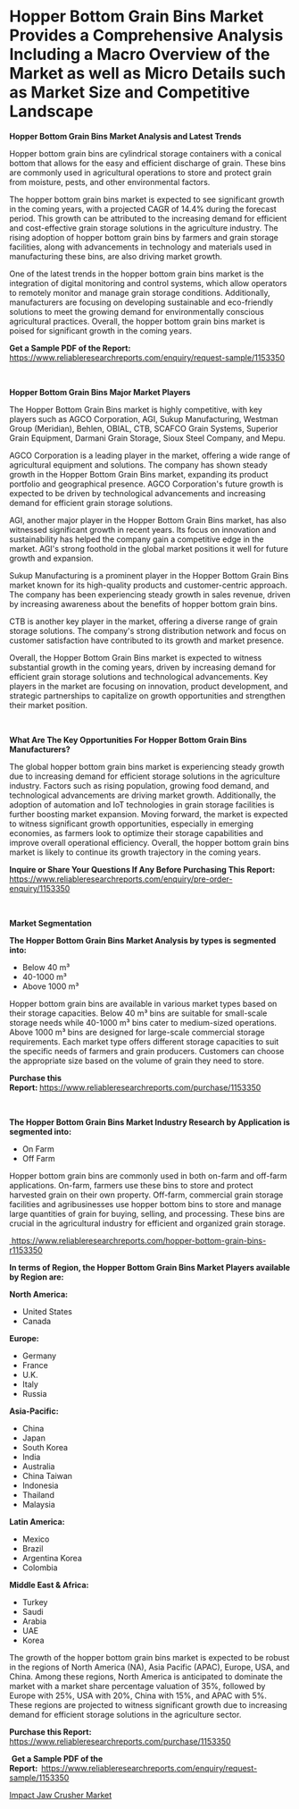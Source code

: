 <p><h1>Hopper Bottom Grain Bins Market Provides a Comprehensive Analysis Including a Macro Overview of the Market as well as Micro Details such as Market Size and Competitive Landscape</h1></p><p><strong>Hopper Bottom Grain Bins Market Analysis and Latest Trends</strong></p>
<p><p>Hopper bottom grain bins are cylindrical storage containers with a conical bottom that allows for the easy and efficient discharge of grain. These bins are commonly used in agricultural operations to store and protect grain from moisture, pests, and other environmental factors.</p><p>The hopper bottom grain bins market is expected to see significant growth in the coming years, with a projected CAGR of 14.4% during the forecast period. This growth can be attributed to the increasing demand for efficient and cost-effective grain storage solutions in the agriculture industry. The rising adoption of hopper bottom grain bins by farmers and grain storage facilities, along with advancements in technology and materials used in manufacturing these bins, are also driving market growth.</p><p>One of the latest trends in the hopper bottom grain bins market is the integration of digital monitoring and control systems, which allow operators to remotely monitor and manage grain storage conditions. Additionally, manufacturers are focusing on developing sustainable and eco-friendly solutions to meet the growing demand for environmentally conscious agricultural practices. Overall, the hopper bottom grain bins market is poised for significant growth in the coming years.</p></p>
<p><strong>Get a Sample PDF of the Report:&nbsp;</strong> <a href="https://www.reliableresearchreports.com/enquiry/request-sample/1153350">https://www.reliableresearchreports.com/enquiry/request-sample/1153350</a></p>
<p>&nbsp;</p>
<p><strong>Hopper Bottom Grain Bins Major Market Players</strong></p>
<p><p>The Hopper Bottom Grain Bins market is highly competitive, with key players such as AGCO Corporation, AGI, Sukup Manufacturing, Westman Group (Meridian), Behlen, OBIAL, CTB, SCAFCO Grain Systems, Superior Grain Equipment, Darmani Grain Storage, Sioux Steel Company, and Mepu.</p><p>AGCO Corporation is a leading player in the market, offering a wide range of agricultural equipment and solutions. The company has shown steady growth in the Hopper Bottom Grain Bins market, expanding its product portfolio and geographical presence. AGCO Corporation's future growth is expected to be driven by technological advancements and increasing demand for efficient grain storage solutions.</p><p>AGI, another major player in the Hopper Bottom Grain Bins market, has also witnessed significant growth in recent years. Its focus on innovation and sustainability has helped the company gain a competitive edge in the market. AGI's strong foothold in the global market positions it well for future growth and expansion.</p><p>Sukup Manufacturing is a prominent player in the Hopper Bottom Grain Bins market known for its high-quality products and customer-centric approach. The company has been experiencing steady growth in sales revenue, driven by increasing awareness about the benefits of hopper bottom grain bins.</p><p>CTB is another key player in the market, offering a diverse range of grain storage solutions. The company's strong distribution network and focus on customer satisfaction have contributed to its growth and market presence.</p><p>Overall, the Hopper Bottom Grain Bins market is expected to witness substantial growth in the coming years, driven by increasing demand for efficient grain storage solutions and technological advancements. Key players in the market are focusing on innovation, product development, and strategic partnerships to capitalize on growth opportunities and strengthen their market position.</p></p>
<p>&nbsp;</p>
<p><strong>What Are The Key Opportunities For Hopper Bottom Grain Bins Manufacturers?</strong></p>
<p><p>The global hopper bottom grain bins market is experiencing steady growth due to increasing demand for efficient storage solutions in the agriculture industry. Factors such as rising population, growing food demand, and technological advancements are driving market growth. Additionally, the adoption of automation and IoT technologies in grain storage facilities is further boosting market expansion. Moving forward, the market is expected to witness significant growth opportunities, especially in emerging economies, as farmers look to optimize their storage capabilities and improve overall operational efficiency. Overall, the hopper bottom grain bins market is likely to continue its growth trajectory in the coming years.</p></p>
<p><strong>Inquire or Share Your Questions If Any Before Purchasing This Report:</strong> <a href="https://www.reliableresearchreports.com/enquiry/pre-order-enquiry/1153350">https://www.reliableresearchreports.com/enquiry/pre-order-enquiry/1153350</a></p>
<p>&nbsp;</p>
<p><strong>Market Segmentation</strong></p>
<p><strong>The Hopper Bottom Grain Bins Market Analysis by types is segmented into:</strong></p>
<p><ul><li>Below 40 m³</li><li>40-1000 m³</li><li>Above 1000 m³</li></ul></p>
<p><p>Hopper bottom grain bins are available in various market types based on their storage capacities. Below 40 m³ bins are suitable for small-scale storage needs while 40-1000 m³ bins cater to medium-sized operations. Above 1000 m³ bins are designed for large-scale commercial storage requirements. Each market type offers different storage capacities to suit the specific needs of farmers and grain producers. Customers can choose the appropriate size based on the volume of grain they need to store.</p></p>
<p><strong>Purchase this Report:&nbsp;</strong><a href="https://www.reliableresearchreports.com/purchase/1153350">https://www.reliableresearchreports.com/purchase/1153350</a></p>
<p>&nbsp;</p>
<p><strong>The Hopper Bottom Grain Bins Market Industry Research by Application is segmented into:</strong></p>
<p><ul><li>On Farm</li><li>Off Farm</li></ul></p>
<p><p>Hopper bottom grain bins are commonly used in both on-farm and off-farm applications. On-farm, farmers use these bins to store and protect harvested grain on their own property. Off-farm, commercial grain storage facilities and agribusinesses use hopper bottom bins to store and manage large quantities of grain for buying, selling, and processing. These bins are crucial in the agricultural industry for efficient and organized grain storage.</p></p>
<p><a href="https://www.reliableresearchreports.com/hopper-bottom-grain-bins-r1153350">&nbsp;https://www.reliableresearchreports.com/hopper-bottom-grain-bins-r1153350</a></p>
<p><strong>In terms of Region, the Hopper Bottom Grain Bins Market Players available by Region are:</strong></p>
<p>
    <p> <strong> North America: </strong>
        <ul>
            <li>United States</li>
            <li>Canada</li>
        </ul>
        </p> 
    <p> <strong> Europe: </strong>
        <ul>
            <li>Germany</li>
            <li>France</li>
            <li>U.K.</li>
            <li>Italy</li>
            <li>Russia</li>
        </ul>
        </p> 
    <p> <strong> Asia-Pacific: </strong>
        <ul>
            <li>China</li>
            <li>Japan</li>
            <li>South Korea</li>
            <li>India</li>
            <li>Australia</li>
            <li>China Taiwan</li>
            <li>Indonesia</li>
            <li>Thailand</li>
            <li>Malaysia</li>
        </ul>
        </p> 
    <p> <strong> Latin America: </strong>
        <ul>
            <li>Mexico</li>
            <li>Brazil</li>
            <li>Argentina Korea</li>
            <li>Colombia</li>
        </ul>
        </p> 
    <p> <strong> Middle East & Africa: </strong>
        <ul>
            <li>Turkey</li>
            <li>Saudi</li>
            <li>Arabia</li>
            <li>UAE</li>
            <li>Korea</li>
        </ul>
    </p>
    </p>
<p><p>The growth of the hopper bottom grain bins market is expected to be robust in the regions of North America (NA), Asia Pacific (APAC), Europe, USA, and China. Among these regions, North America is anticipated to dominate the market with a market share percentage valuation of 35%, followed by Europe with 25%, USA with 20%, China with 15%, and APAC with 5%. These regions are projected to witness significant growth due to increasing demand for efficient storage solutions in the agriculture sector.</p></p>
<p><strong>Purchase this Report: </strong><a href="https://www.reliableresearchreports.com/purchase/1153350">https://www.reliableresearchreports.com/purchase/1153350</a></p>
<p>&nbsp;<strong>Get a Sample PDF of the Report:&nbsp;&nbsp;</strong><a href="https://www.reliableresearchreports.com/enquiry/request-sample/1153350">https://www.reliableresearchreports.com/enquiry/request-sample/1153350</a></p>
<p><strong></strong></p>
<p><p><a href="https://github.com/prosalinda88/Market-Research-Report-List-5/blob/main/impact-jaw-crusher-market.md">Impact Jaw Crusher Market</a></p></p>